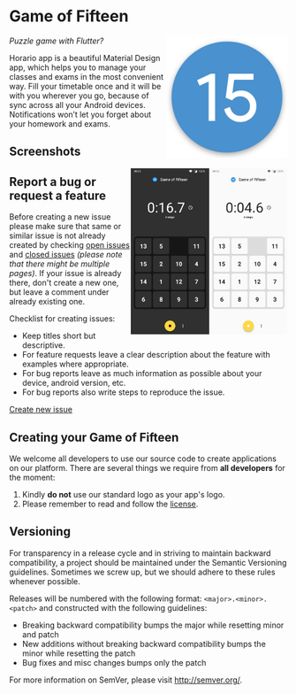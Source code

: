 Game of Fifteen
==========

<img alt="Logo" align="right" height="220"
   src="https://github.com/AChep/15puzzle/raw/master/artwork/icon.png" />

*Puzzle game with Flutter?*

Horario app is a beautiful Material Design app, which helps you to manage your classes and exams in the most convenient way. Fill your timetable once and it will be with you wherever you go, because of sync across all your Android devices. Notifications won’t let you forget about your homework and exams.

Screenshots
----------------
<img alt="Main screen: Light" align="right" height="300"
   src="https://github.com/AChep/15puzzle/raw/master/screenshots/screenshot2.jpg" />

<img alt="Main screen: Dark" align="right" height="300"
   src="https://github.com/AChep/15puzzle/raw/master/screenshots/screenshot1.jpg" />

Report a bug or request a feature
----------------
Before creating a new issue please make sure that same or similar issue is not already created by checking [open issues][2] and [closed issues][3] *(please note that there might be multiple pages)*. If your issue is already there, don't create a new one, but leave a comment under already existing one.

Checklist for creating issues:

- Keep titles short but descriptive.
- For feature requests leave a clear description about the feature with examples where appropriate.
- For bug reports leave as much information as possible about your device, android version, etc.
- For bug reports also write steps to reproduce the issue.

[Create new issue][1]

Creating your Game of Fifteen
----------------
We welcome all developers to use our source code to create applications on our platform.
There are several things we require from **all developers** for the moment:

1. Kindly **do not** use our standard logo as your app's logo.
2. Please remember to read and follow the [license][4].

Versioning
----------------
For transparency in a release cycle and in striving to maintain backward compatibility, a project should be maintained under the Semantic Versioning guidelines. Sometimes we screw up, but we should adhere to these rules whenever possible.

Releases will be numbered with the following format: `<major>.<minor>.<patch>` and constructed with the following guidelines:
- Breaking backward compatibility bumps the major while resetting minor and patch
- New additions without breaking backward compatibility bumps the minor while resetting the patch
- Bug fixes and misc changes bumps only the patch

For more information on SemVer, please visit http://semver.org/.


[1]: https://github.com/AChep/15puzzle/issues/new
[2]: https://github.com/AChep/15puzzle/issues?state=open
[3]: https://github.com/AChep/15puzzle/issues?state=closed
[4]: https://github.com/AChep/15puzzle/blob/master/LICENSE
